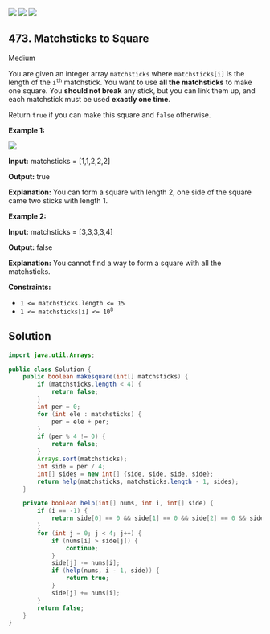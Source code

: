 [![](https://img.shields.io/github/stars/javadev/LeetCode-in-Java?label=Stars&style=flat-square)](https://github.com/javadev/LeetCode-in-Java)
[![](https://img.shields.io/github/forks/javadev/LeetCode-in-Java?label=Fork%20me%20on%20GitHub%20&style=flat-square)](https://github.com/javadev/LeetCode-in-Java/fork)
[![](https://img.shields.io/badge/-LeetCode%20in%20Kotlin-blue?style=flat-square)](https://github.com/javadev/LeetCode-in-Kotlin)

## 473\. Matchsticks to Square

Medium

You are given an integer array `matchsticks` where `matchsticks[i]` is the length of the <code>i<sup>th</sup></code> matchstick. You want to use **all the matchsticks** to make one square. You **should not break** any stick, but you can link them up, and each matchstick must be used **exactly one time**.

Return `true` if you can make this square and `false` otherwise.

**Example 1:**

![](https://assets.leetcode.com/uploads/2021/04/09/matchsticks1-grid.jpg)

**Input:** matchsticks = [1,1,2,2,2]

**Output:** true

**Explanation:** You can form a square with length 2, one side of the square came two sticks with length 1.

**Example 2:**

**Input:** matchsticks = [3,3,3,3,4]

**Output:** false

**Explanation:** You cannot find a way to form a square with all the matchsticks.

**Constraints:**

*   `1 <= matchsticks.length <= 15`
*   <code>1 <= matchsticks[i] <= 10<sup>8</sup></code>

## Solution

```java
import java.util.Arrays;

public class Solution {
    public boolean makesquare(int[] matchsticks) {
        if (matchsticks.length < 4) {
            return false;
        }
        int per = 0;
        for (int ele : matchsticks) {
            per = ele + per;
        }
        if (per % 4 != 0) {
            return false;
        }
        Arrays.sort(matchsticks);
        int side = per / 4;
        int[] sides = new int[] {side, side, side, side};
        return help(matchsticks, matchsticks.length - 1, sides);
    }

    private boolean help(int[] nums, int i, int[] side) {
        if (i == -1) {
            return side[0] == 0 && side[1] == 0 && side[2] == 0 && side[3] == 0;
        }
        for (int j = 0; j < 4; j++) {
            if (nums[i] > side[j]) {
                continue;
            }
            side[j] -= nums[i];
            if (help(nums, i - 1, side)) {
                return true;
            }
            side[j] += nums[i];
        }
        return false;
    }
}
```